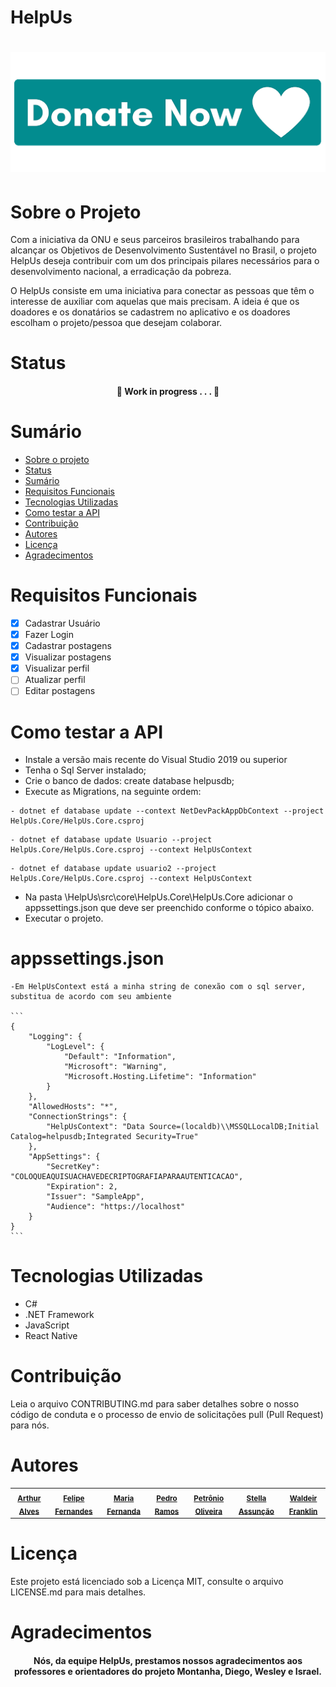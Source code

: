 # HelpUs

<h1 align="center">
  <img alt="donate" title="#donate" src="./assets/donate.png" />
</h1>


# Sobre o Projeto

  Com a iniciativa da ONU e seus parceiros brasileiros trabalhando para alcançar os
Objetivos de Desenvolvimento Sustentável no Brasil, o projeto HelpUs deseja contribuir
com um dos principais pilares necessários para o desenvolvimento nacional, a erradicação
da pobreza. 

  O HelpUs consiste em uma iniciativa para conectar as pessoas que têm o interesse
de auxiliar com aquelas que mais precisam. A ideia é que os doadores e os donatários se
cadastrem no aplicativo e os doadores escolham o projeto/pessoa que desejam colaborar. 

# Status

<h4 align="center"> 🚧 Work in progress . . . 🚧 </h4> 

# Sumário

<!--ts-->
   * [Sobre o projeto](#sobre-o-projeto)
   * [Status](#status)
   * [Sumário](#sumário)
   * [Requisitos Funcionais](#requisitos-funcionais)
   * [Tecnologias Utilizadas](#tecnologias-utilizadas)
   * [Como testar a API](#como-testar-a-api)
   * [Contribuição](#contribuição)
   * [Autores](#autores)
   * [Licença](#licença)
   * [Agradecimentos](#agradecimentos)
<!--te-->

# Requisitos Funcionais

- [x] Cadastrar Usuário
- [x] Fazer Login
- [X] Cadastrar postagens
- [X] Visualizar postagens
- [X] Visualizar perfil
- [ ] Atualizar perfil
- [ ] Editar postagens

# Como testar a API

- Instale a versão mais recente do Visual Studio 2019 ou superior
- Tenha o Sql Server instalado;
- Crie o banco de dados: create database helpusdb;
- Execute as Migrations, na seguinte ordem:

```
- dotnet ef database update --context NetDevPackAppDbContext --project HelpUs.Core/HelpUs.Core.csproj
```

```
- dotnet ef database update Usuario --project HelpUs.Core/HelpUs.Core.csproj --context HelpUsContext
```

```
- dotnet ef database update usuario2 --project HelpUs.Core/HelpUs.Core.csproj --context HelpUsContext
```

- Na pasta \HelpUs\src\core\HelpUs.Core\HelpUs.Core adicionar o appssettings.json que deve ser preenchido conforme o tópico abaixo.
- Executar o projeto.

# appssettings.json

	-Em HelpUsContext está a minha string de conexão com o sql server, substitua de acordo com seu ambiente

	```
	{
		"Logging": {
			"LogLevel": {
				"Default": "Information",
				"Microsoft": "Warning",
				"Microsoft.Hosting.Lifetime": "Information"
			}
		},
		"AllowedHosts": "*",
		"ConnectionStrings": {
			"HelpUsContext": "Data Source=(localdb)\\MSSQLLocalDB;Initial Catalog=helpusdb;Integrated Security=True"
		},
		"AppSettings": {
			"SecretKey": "COLOQUEAQUISUACHAVEDECRIPTOGRAFIAPARAAUTENTICACAO",
			"Expiration": 2,
			"Issuer": "SampleApp",
			"Audience": "https://localhost"
		}
	}
	```
 
# Tecnologias Utilizadas

- C#
- .NET Framework
- JavaScript
- React Native

# Contribuição

Leia o arquivo CONTRIBUTING.md para saber detalhes sobre o nosso código de conduta e o processo de envio de solicitações pull (Pull Request) para nós.

# Autores

<table>
    <tbody>
      <tr>
 
  <td align="center"> 
<sub><a href="https://github.com/Arthur-Alv"><b>Arthur Alves</b></a></sub> </td>
 
  <td align="center">
 <sub><a href="https://github.com/fernandes35felipe"><b>Felipe Fernandes</b></a></sub> </td>
        
  <td align="center"> 
<sub><a href="https://github.com/DinelliFernanda"><b>Maria Fernanda</b></a></sub> </td>

      
  <td align="center">
 <sub><a href="https://github.com/PedroHRamos"><b>Pedro Ramos</b></a></sub> </td>

 
 <td align="center"> 
<sub><a href="https://github.com/petroniosantos"><b>Petrônio Oliveira</b></a></sub> </td>
 
  <td align="center">
  <sub><a href="https://github.com/stellanicoli"><b>Stella Assunção</b></a></sub> </td>
 
 
 <td align="center">
 <sub><a href="https://github.com/wasouzaf"><b>Waldeir Franklin</b></a></sub> </td>
 </tr>


 </tbody></table>

# Licença

Este projeto está licenciado sob a Licença MIT, consulte o arquivo LICENSE.md para mais detalhes.

# Agradecimentos

<h4 align="center"> Nós, da equipe HelpUs, prestamos nossos agradecimentos aos professores e orientadores do projeto Montanha, Diego, Wesley e Israel. </h4> 
